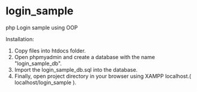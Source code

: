 # login_sample

php Login sample using OOP

Installation:

1. Copy files into htdocs folder.
2. Open phpmyadmin and create a database with the name "login_sample_db".
3. Import the login_sample_db.sql into the database.
4. Finally, open project directory in your browser using XAMPP localhost.( localhost/login_sample ).
